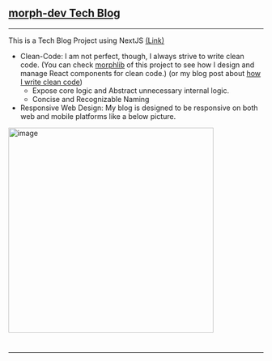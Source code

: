 ## [morph-dev Tech Blog](https://morph-dev.com/)  
---
This is a Tech Blog Project using NextJS [(Link)](https://morph-dev.com/)

* Clean-Code: I am not perfect, though, I always strive to write clean code.
  (You can check [morphlib](https://github.com/dev-morph/dev-morph-blog/tree/main/morph-lib/components) of this project to see how I design and manage React components for clean code.)
  (or my blog post about [how I write clean code](https://marklee1117.tistory.com/176))
  * Expose core logic and Abstract unnecessary internal logic.
  * Concise and Recognizable Naming
* Responsive Web Design: My blog is designed to be responsive on both web and mobile platforms like a below picture.  
<img width="405" alt="image" src="https://github.com/dev-morph/dev-morph-blog/assets/112484043/c3a60646-c45e-452a-8816-602ef3905bbc">

#
---
